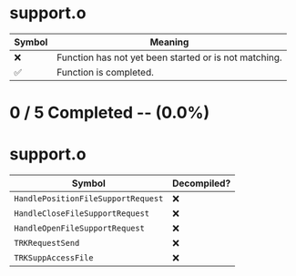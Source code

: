 # support.o
| Symbol | Meaning 
| ------------- | ------------- 
| :x: | Function has not yet been started or is not matching. 
| :white_check_mark: | Function is completed. 


# 0 / 5 Completed -- (0.0%)
# support.o
| Symbol | Decompiled? |
| ------------- | ------------- |
| `HandlePositionFileSupportRequest` | :x: |
| `HandleCloseFileSupportRequest` | :x: |
| `HandleOpenFileSupportRequest` | :x: |
| `TRKRequestSend` | :x: |
| `TRKSuppAccessFile` | :x: |
